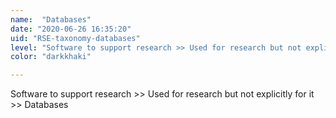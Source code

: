 ```yaml
---
name:  "Databases"
date: "2020-06-26 16:35:20"
uid: "RSE-taxonomy-databases"
level: "Software to support research >> Used for research but not explicitly for it >> Databases"
color: "darkkhaki"

---
```


Software to support research >> Used for research but not explicitly for it >> Databases